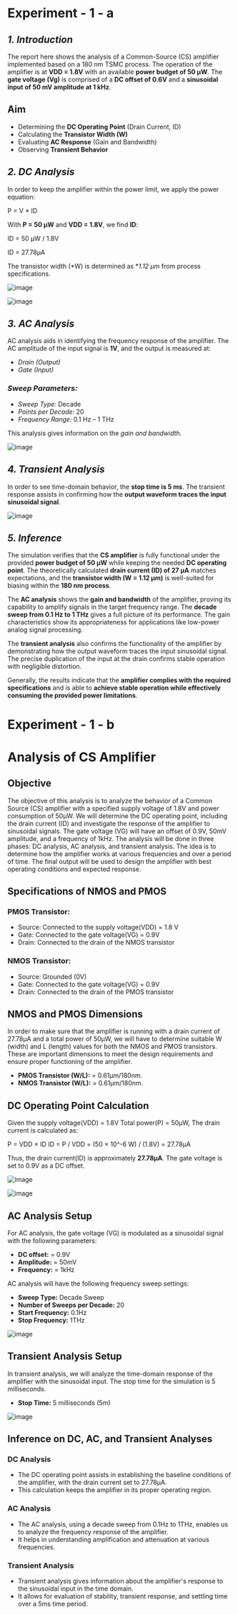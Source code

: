 # Experiment - 1 - a

## *1. Introduction*

The report here shows the analysis of a Common-Source (CS) amplifier implemented based on a 180 nm TSMC process. The operation of the amplifier is at **VDD = 1.8V** with an available **power budget of 50 µW**. The **gate voltage (Vg)** is comprised of a **DC offset of 0.6V** and a **sinusoidal input of 50 mV amplitude at 1 kHz**.

## Aim

- Determining the **DC Operating Point** (Drain Current, ID)
- Calculating the **Transistor Width (W)**
- Evaluating **AC Response** (Gain and Bandwidth)
- Observing **Transient Behavior**

## *2. DC Analysis*

In order to keep the amplifier within the power limit, we apply the power equation:

P = V * ID

With **P = 50 µW** and **VDD = 1.8V**, we find **ID**:

ID = 50 µW / 1.8V

ID = 27.78µA

The transistor width (*W) is determined as **1.12 µm* from process specifications.

![image](https://github.com/user-attachments/assets/f58cd8f2-d031-42bf-b06d-582c2b84e1c6)

![image](https://github.com/user-attachments/assets/079cb26c-1b47-444b-9bb2-dd6f03f0fa38)


## *3. AC Analysis*

AC analysis aids in identifying the frequency response of the amplifier. The AC amplitude of the input signal is **1V**, and the output is measured at:

- *Drain (Output)*
- *Gate (Input)*

### *Sweep Parameters:*
- *Sweep Type:* Decade
- *Points per Decade:* 20
- *Frequency Range:* 0.1 Hz – 1 THz

This analysis gives information on the *gain and bandwidth*.

![image](https://github.com/user-attachments/assets/7de9cb9d-b6c8-4462-a7ff-1cd0bf1e7216)


## *4. Transient Analysis*

In order to see time-domain behavior, the **stop time is 5 ms**. The transient response assists in confirming how the **output waveform traces the input sinusoidal signal**.

![image](https://github.com/user-attachments/assets/3dd9b985-c701-4a41-98c0-28dd01e4b050)


## *5. Inference*

The simulation verifies that the **CS amplifier** is fully functional under the provided **power budget of 50 µW** while keeping the needed **DC operating point**. The theoretically calculated **drain current (ID) of 27 µA** matches expectations, and the **transistor width (W = 1.12 µm)** is well-suited for biasing within the **180 nm process**.

The **AC analysis** shows the **gain and bandwidth** of the amplifier, proving its capability to amplify signals in the target frequency range. The **decade sweep from 0.1 Hz to 1 THz** gives a full picture of its performance. The gain characteristics show its appropriateness for applications like low-power analog signal processing.

The **transient analysis** also confirms the functionality of the amplifier by demonstrating how the output waveform traces the input sinusoidal signal. The precise duplication of the input at the drain confirms stable operation with negligible distortion.

Generally, the results indicate that the **amplifier complies with the required specifications** and is able to **achieve stable operation while effectively consuming the provided power limitations**.

# Experiment - 1 - b

# Analysis of CS Amplifier

## Objective
The objective of this analysis is to analyze the behavior of a Common Source (CS) amplifier with a specified supply voltage of 1.8V and power consumption of 50μW. We will determine the DC operating point, including the drain current (ID) and investigate the response of the amplifier to sinusoidal signals. The gate voltage (VG) will have an offset of 0.9V, 50mV amplitude, and a frequency of 1kHz. The analysis will be done in three phases: DC analysis, AC analysis, and transient analysis. The idea is to determine how the amplifier works at various frequencies and over a period of time. The final output will be used to design the amplifier with best operating conditions and expected response.

## Specifications of NMOS and PMOS

### PMOS Transistor:
- Source: Connected to the supply voltage(VDD) = 1.8 V
- Gate: Connected to the gate voltage(VG) = 0.9V
- Drain: Connected to the drain of the NMOS transistor

### NMOS Transistor:
- Source: Grounded (0V)
- Gate: Connected to the gate voltage(VG) = 0.9V
- Drain: Connected to the drain of the PMOS transistor

## NMOS and PMOS Dimensions
In order to make sure that the amplifier is running with a drain current of 27.78μA and a total power of 50μW, we will have to determine suitable W (width) and L (length) values for both the NMOS and PMOS transistors. These are important dimensions to meet the design requirements and ensure proper functioning of the amplifier.

- **PMOS Transistor (W/L):** = 0.61µm/180nm.
- **NMOS Transistor (W/L):** = 0.61µm/180nm.

## DC Operating Point Calculation
Given the supply voltage(VDD) = 1.8V
Total power(P) = 50μW,
The drain current is calculated as:

P = VDD × ID
ID = P / VDD = (50 × 10^-6 W) / (1.8V) = 27.78μA

Thus, the drain current(ID) is approximately **27.78μA**. The gate voltage is set to 0.9V as a DC offset.

![image](https://github.com/user-attachments/assets/a4b635fb-dc99-46b5-b50c-417c68c3b247)

![image](https://github.com/user-attachments/assets/8cada726-9b27-44ee-993c-39b056694ce7)


## AC Analysis Setup
For AC analysis, the gate voltage (VG) is modulated as a sinusoidal signal with the following parameters:

- **DC offset:** = 0.9V
- **Amplitude:** = 50mV
- **Frequency:** = 1kHz

AC analysis will have the following frequency sweep settings:

- **Sweep Type:** Decade Sweep
- **Number of Sweeps per Decade:** 20
- **Start Frequency:** 0.1Hz
- **Stop Frequency:** 1THz

![image](https://github.com/user-attachments/assets/19e4a534-f772-42d8-a970-926ff6819c16)


## Transient Analysis Setup
In transient analysis, we will analyze the time-domain response of the amplifier with the sinusoidal input. The stop time for the simulation is 5 milliseconds.

- **Stop Time:** 5 milliseconds (5m)

![image](https://github.com/user-attachments/assets/ff0efd2f-d925-47d3-a7b0-d669e27f0d3c)


## Inference on DC, AC, and Transient Analyses
### DC Analysis
- The DC operating point assists in establishing the baseline conditions of the amplifier, with the drain current set to 27.78μA.
- This calculation keeps the amplifier in its proper operating region.

### AC Analysis
- The AC analysis, using a decade sweep from 0.1Hz to 1THz, enables us to analyze the frequency response of the amplifier.
- It helps in understanding amplification and attenuation at various frequencies.

### Transient Analysis
- Transient analysis gives information about the amplifier's response to the sinusoidal input in the time domain.
- It allows for evaluation of stability, transient response, and settling time over a 5ms time period.



